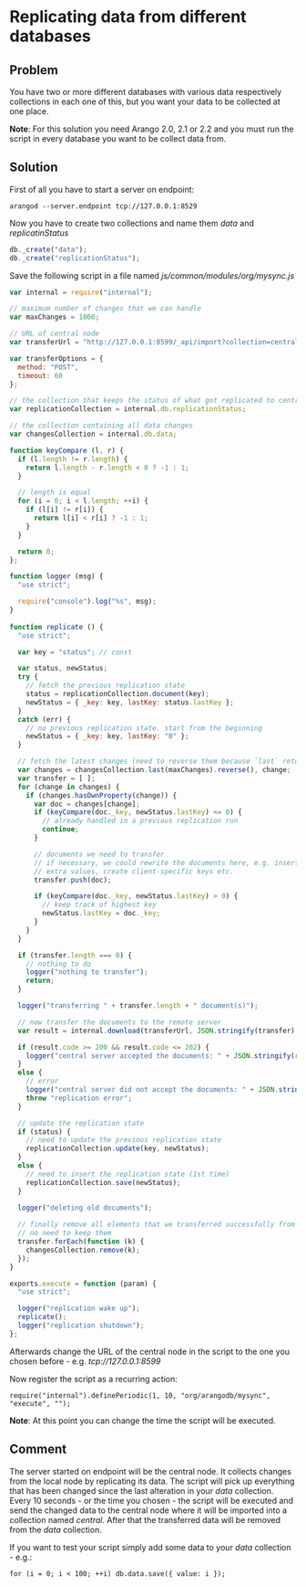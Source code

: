 <a name="replicating_data_from_different_databases"></a>
# Replicating data from different databases

<a name="problem"></a>
## Problem

You have two or more different databases with various data respectively collections in each one of this, but you want your data to be collected at one place.

**Note**: For this solution you need Arango 2.0, 2.1 or 2.2 and you must run the script in every database you want to be collect data from.

<a name="solution"></a>
## Solution

First of all you have to start a server on endpoint:

```
arangod --server.endpoint tcp://127.0.0.1:8529
```

Now you have to create two collections and name them *data* and *replicatinStatus*

```js
db._create("data");
db._create("replicationStatus");
```

Save the following script in a file named *js/common/modules/org/mysync.js*

```js
var internal = require("internal");

// maximum number of changes that we can handle
var maxChanges = 1000;

// URL of central node
var transferUrl = "http://127.0.0.1:8599/_api/import?collection=central&type=auto&createCollection=true&complete=true";

var transferOptions = {
  method: "POST",
  timeout: 60
};

// the collection that keeps the status of what got replicated to central node
var replicationCollection = internal.db.replicationStatus;

// the collection containing all data changes
var changesCollection = internal.db.data;

function keyCompare (l, r) {
  if (l.length != r.length) {
    return l.length - r.length < 0 ? -1 : 1;
  }

  // length is equal
  for (i = 0; i < l.length; ++i) {
    if (l[i] != r[i]) {
      return l[i] < r[i] ? -1 : 1;
    }
  }

  return 0;
};

function logger (msg) {
  "use strict";

  require("console").log("%s", msg);
}
 
function replicate () {
  "use strict";

  var key = "status"; // const

  var status, newStatus;
  try {
    // fetch the previous replication state
    status = replicationCollection.document(key);
    newStatus = { _key: key, lastKey: status.lastKey };
  }
  catch (err) {
    // no previous replication state. start from the beginning
    newStatus = { _key: key, lastKey: "0" };
  }

  // fetch the latest changes (need to reverse them because `last` returns newest changes first)
  var changes = changesCollection.last(maxChanges).reverse(), change;
  var transfer = [ ];
  for (change in changes) {
    if (changes.hasOwnProperty(change)) {
      var doc = changes[change];
      if (keyCompare(doc._key, newStatus.lastKey) <= 0) {
        // already handled in a previous replication run
        continue;
      }

      // documents we need to transfer
      // if necessary, we could rewrite the documents here, e.g. insert
      // extra values, create client-specific keys etc.
      transfer.push(doc);

      if (keyCompare(doc._key, newStatus.lastKey) > 0) {
        // keep track of highest key
        newStatus.lastKey = doc._key;
      }
    }
  }

  if (transfer.length === 0) {
    // nothing to do
    logger("nothing to transfer");
    return;
  }

  logger("transferring " + transfer.length + " document(s)");

  // now transfer the documents to the remote server
  var result = internal.download(transferUrl, JSON.stringify(transfer), transferOptions);

  if (result.code >= 200 && result.code <= 202) {
    logger("central server accepted the documents: " + JSON.stringify(result));
  }
  else {
    // error
    logger("central server did not accept the documents: " + JSON.stringify(result));
    throw "replication error";
  }

  // update the replication state
  if (status) {
    // need to update the previous replication state
    replicationCollection.update(key, newStatus);
  }
  else {
    // need to insert the replication state (1st time)
    replicationCollection.save(newStatus);
  }
 
  logger("deleting old documents");

  // finally remove all elements that we transferred successfully from the changes collection
  // no need to keep them
  transfer.forEach(function (k) {
    changesCollection.remove(k);
  });
}

exports.execute = function (param) {
  "use strict";

  logger("replication wake up");
  replicate();
  logger("replication shutdown");
};
```

Afterwards change the URL of the central node in the script to the one you chosen before - e.g. *tcp://127.0.0.1:8599*

Now register the script as a recurring action:

```
require("internal").definePeriodic(1, 10, "org/arangodb/mysync", "execute", "");
```
**Note**: At this point you can change the time the script will be executed.

<a name="comment"></a>
## Comment

The server started on endpoint will be the central node. It collects changes from the local node by replicating its data.
The script will pick up everything that has been changed since the last alteration in your *data* collection.
Every 10 seconds - or the time you chosen - the script will be executed and send the changed data to the central 
node where it will be imported into a collection named *central*.
After that the transferred data will be removed from the *data* collection.  

If you want to test your script simply add some data to your *data* collection - e.g.: 

```
for (i = 0; i < 100; ++i) db.data.save({ value: i });
```
